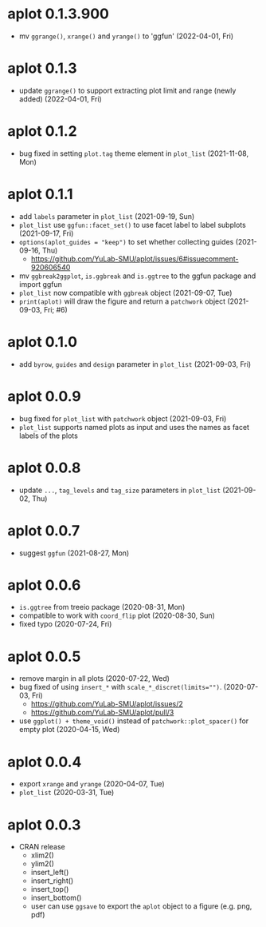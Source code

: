 # aplot 0.1.3.900

+ mv `ggrange()`, `xrange()` and `yrange()` to 'ggfun' (2022-04-01, Fri)

# aplot 0.1.3

+ update `ggrange()` to support extracting plot limit and range (newly added) (2022-04-01, Fri)

# aplot 0.1.2

+ bug fixed in setting `plot.tag` theme element in `plot_list` (2021-11-08, Mon) 

# aplot 0.1.1

+ add `labels` parameter in `plot_list` (2021-09-19, Sun)
+ `plot_list` use `ggfun::facet_set()` to use facet label to label subplots (2021-09-17, Fri)
+ `options(aplot_guides = "keep")` to set whether collecting guides (2021-09-16, Thu)
  - <https://github.com/YuLab-SMU/aplot/issues/6#issuecomment-920606540>
+ mv `ggbreak2ggplot`, `is.ggbreak` and `is.ggtree` to the ggfun package and import ggfun
+ `plot_list` now compatible with `ggbreak` object (2021-09-07, Tue)
+ `print(aplot)` will draw the figure and return a `patchwork` object (2021-09-03, Fri; #6)

# aplot 0.1.0

+ add `byrow`, `guides` and `design` parameter in `plot_list`  (2021-09-03, Fri)

# aplot 0.0.9

+ bug fixed for `plot_list` with `patchwork` object (2021-09-03, Fri)
+ `plot_list` supports named plots as input and uses the names as facet labels of the plots  

# aplot 0.0.8

+ update `...`, `tag_levels` and `tag_size` parameters in `plot_list` (2021-09-02, Thu)

# aplot 0.0.7

+ suggest `ggfun` (2021-08-27, Mon)

# aplot 0.0.6

+ `is.ggtree` from treeio package (2020-08-31, Mon)
+ compatible to work with `coord_flip` plot (2020-08-30, Sun)
+ fixed typo (2020-07-24, Fri)

# aplot 0.0.5

+ remove margin in all plots (2020-07-22, Wed)
+ bug fixed of using `insert_*` with `scale_*_discret(limits="")`. (2020-07-03, Fri)
  - <https://github.com/YuLab-SMU/aplot/issues/2>
  - <https://github.com/YuLab-SMU/aplot/pull/3>
+ use `ggplot() + theme_void()` instead of `patchwork::plot_spacer()` for empty plot (2020-04-15, Wed)

# aplot 0.0.4

+ export `xrange` and `yrange` (2020-04-07, Tue)
+ `plot_list` (2020-03-31, Tue)

# aplot 0.0.3

+ CRAN release
  + xlim2()
  + ylim2()
  + insert_left()
  + insert_right()
  + insert_top()
  + insert_bottom()
  + user can use `ggsave` to export the `aplot` object to a figure (e.g. png, pdf)

